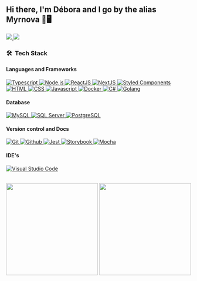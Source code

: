 ## Hi there, I'm Débora and I go by the alias Myrnova 👋🖥️

<a href="https://www.linkedin.com/in/debora-cl/">
  <img src="https://img.shields.io/badge/linkedin-%230077B5.svg?style=for-the-badge&logo=linkedin&logoColor=white"/>
</a>
<a href="mailto:deboraca02.d@gmail.com">
 <img src="https://img.shields.io/badge/Gmail-D14836?style=for-the-badge&logo=gmail&logoColor=white"/>
</a>


### 🛠 &nbsp;Tech Stack

#### Languages and Frameworks

<!-- Typescript -->
<a href="https://www.typescriptlang.org/" target="_blank">
 <img src="https://img.shields.io/badge/TypeScript-007ACC?style=for-the-badge&logo=typescript&logoColor=white" title="Typescript"/>
</a>
<!-- -->
<!-- Node.js -->
<a href="https://nodejs.org/en/" target="_blank">
  <img src="https://img.shields.io/badge/Node.js-43853D?style=for-the-badge&logo=ts-node&logoColor=white" title="Node.js"/>
</a>
<!-- -->
<!-- ReactJS -->
<a href="https://reactjs.org" target="_blank">
  <img src="https://img.shields.io/badge/React-20232A?style=for-the-badge&logo=react&logoColor=61DAFB" title="ReactJS" />
</a>
<!-- -->
<!-- NextJS -->
<a href="https://nextjs.org/" target="_blank">
  <img src="https://img.shields.io/badge/Next-black?style=for-the-badge&logo=next.js&logoColor=white" title="NextJS"/>
</a>
<!-- -->
<!-- Styled Components -->
<a href="https://styled-components.com/" target="_blank">
 <img src="https://img.shields.io/badge/styled--components-DB7093?style=for-the-badge&logo=styled-components&logoColor=white" title="Styled Components"/>
</a>
<!-- -->
<!-- HTML -->
<a href="https://developer.mozilla.org/pt-BR/docs/Web/HTML" target="_blank">
  <img href="https://img.shields.io/badge/HTML5-E34F26?style=for-the-badge&logo=html5&logoColor=white" title="HTML"/>
 </a>
<!-- -->
<!-- CSS -->
<a href="https://developer.mozilla.org/pt-BR/docs/Web/CSS" target="_blank">
  <img src="https://img.shields.io/badge/CSS3-1572B6?style=for-the-badge&logo=css3&logoColor=white" title="CSS" />
</a>
<!-- -->
<!-- Javascript -->
<a href="https://www.javascript.com" target="_blank">
  <img src="https://img.shields.io/badge/JavaScript-F7DF1E?style=for-the-badge&logo=javascript&logoColor=black" title="Javascript"/>
</a>
<!-- -->
<!-- Docker -->
<a href="https://nodejs.org/en/" target="_blank">
  <img src="https://img.shields.io/badge/DOCKER-1572B6?style=for-the-badge&logo=docker&logoColor=white" title="Docker" />
</a>
<!-- -->
<!-- C# -->
<a href="https://docs.microsoft.com/en-us/dotnet/csharp/" target="_blank">
  <img src="https://img.shields.io/badge/c%23-%23239120.svg?style=for-the-badge&logo=c-sharp&logoColor=white" title="C#" />
</a>
<!-- -->
<!-- Golang -->
<a href="https://go.dev" target="_blank">
  <img src="https://img.shields.io/badge/go-%2300ADD8.svg?style=for-the-badge&logo=go&logoColor=white" title="Golang"/>
</a>
<!-- -->

#### Database
<!-- MySQL -->
<a href="https://www.mysql.com/">
  <img src="https://img.shields.io/badge/MySQL-00000F?style=for-the-badge&logo=mysql&logoColor=white" title="MySQL" />
</a>
<!-- -->
<!-- SQL Server -->
<a href="https://www.microsoft.com/en-us/sql-server/sql-server-downloads?rtc=1" target="_blank">
  <img src="https://img.shields.io/badge/SqlServer-003B57?style=for-the-badge&logo=microsoft-sql-server&logoColor=white" title="SQL Server"/>
</a>
<!-- -->
<!-- PostgreSQL -->
<a href="https://www.postgresql.org" target="_blank">
  <img src="https://img.shields.io/badge/postgres-%23316192.svg?style=for-the-badge&logo=postgresql&logoColor=white" title="PostgreSQL"/>
</a>
<!-- -->

#### Version control and Docs
<!-- Git -->
<a href="https://git-scm.com/" target="_blank">
  <img src="https://img.shields.io/badge/Git-F05032?style=for-the-badge&logo=git&logoColor=white" title="Git" />
</a>
<!-- -->
<!-- Github -->
<a href="https://github.com/" target="_blank">
  <img src="https://img.shields.io/badge/GitHub-100000?style=for-the-badge&logo=github&logoColor=white" title="Github" />
</a>
<!-- -->
<!-- Jest -->
<a href="https://jestjs.io/" target="_blank">
  <img src="https://img.shields.io/badge/-jest-%23C21325?style=for-the-badge&logo=jest&logoColor=white" title="Jest"/>
</a>
<!-- -->
<!-- Storybook -->
<a href="https://storybook.js.org" target="_blank">
  <img src="https://img.shields.io/badge/-Storybook-FF4785?style=for-the-badge&logo=storybook&logoColor=white" title="Storybook" title="Storybook"/>
 </a>
 <!-- -->
<!-- Mocha -->
<a href="https://mochajs.org/" target="_blank">
  <img src="https://img.shields.io/badge/-mocha-%238D6748?style=for-the-badge&logo=mocha&logoColor=white" title="Mocha"/>
</a>

#### IDE's
<!-- Visual Studio Code -->
<a href="https://code.visualstudio.com/" target="_blank">
  <img src="https://img.shields.io/badge/Visual_Studio_Code-0078D4?style=for-the-badge&logo=visual%20studio%20code&logoColor=white" title="Visual Studio Code"/>
</a>

<br />
<br />

<p>
  <a href="https://github.com/Myrnova" style="text-decoration: none;">
    <img height="250" float="left" src="https://github-readme-stats.vercel.app/api?username=myrnova&show_icons=true&hide_border=true&theme=dracula"></img>
    <img height="250" float="left" src="https://github-readme-stats.vercel.app/api/top-langs/?username=myrnova&hide_border=true&theme=dracula"></img>  
  </a>
</p>
